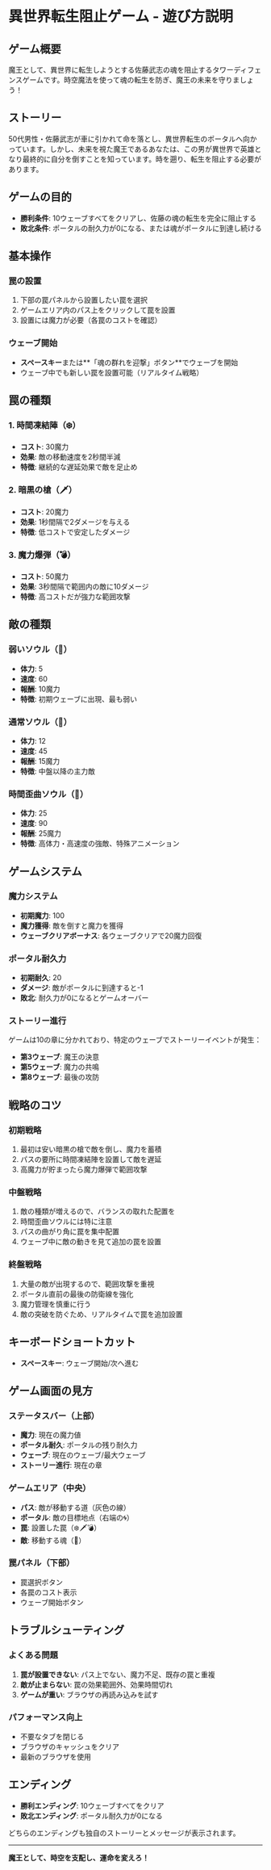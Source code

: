 # 異世界転生阻止ゲーム - 遊び方説明

## ゲーム概要
魔王として、異世界に転生しようとする佐藤武志の魂を阻止するタワーディフェンスゲームです。時空魔法を使って魂の転生を防ぎ、魔王の未来を守りましょう！

## ストーリー
50代男性・佐藤武志が車に引かれて命を落とし、異世界転生のポータルへ向かっています。しかし、未来を視た魔王であるあなたは、この男が異世界で英雄となり最終的に自分を倒すことを知っています。時を遡り、転生を阻止する必要があります。

## ゲームの目的
- **勝利条件**: 10ウェーブすべてをクリアし、佐藤の魂の転生を完全に阻止する
- **敗北条件**: ポータルの耐久力が0になる、または魂がポータルに到達し続ける

## 基本操作

### 罠の設置
1. 下部の罠パネルから設置したい罠を選択
2. ゲームエリア内のパス上をクリックして罠を設置
3. 設置には魔力が必要（各罠のコストを確認）

### ウェーブ開始
- **スペースキー**または**「魂の群れを迎撃」ボタン**でウェーブを開始
- ウェーブ中でも新しい罠を設置可能（リアルタイム戦略）

## 罠の種類

### 1. 時間凍結陣（❄️）
- **コスト**: 30魔力
- **効果**: 敵の移動速度を2秒間半減
- **特徴**: 継続的な遅延効果で敵を足止め

### 2. 暗黒の槍（🗡️）
- **コスト**: 20魔力
- **効果**: 1秒間隔で2ダメージを与える
- **特徴**: 低コストで安定したダメージ

### 3. 魔力爆弾（💣）
- **コスト**: 50魔力
- **効果**: 3秒間隔で範囲内の敵に10ダメージ
- **特徴**: 高コストだが強力な範囲攻撃

## 敵の種類

### 弱いソウル（👻）
- **体力**: 5
- **速度**: 60
- **報酬**: 10魔力
- **特徴**: 初期ウェーブに出現、最も弱い

### 通常ソウル（👻）
- **体力**: 12
- **速度**: 45
- **報酬**: 15魔力
- **特徴**: 中盤以降の主力敵

### 時間歪曲ソウル（👻）
- **体力**: 25
- **速度**: 90
- **報酬**: 25魔力
- **特徴**: 高体力・高速度の強敵、特殊アニメーション

## ゲームシステム

### 魔力システム
- **初期魔力**: 100
- **魔力獲得**: 敵を倒すと魔力を獲得
- **ウェーブクリアボーナス**: 各ウェーブクリアで20魔力回復

### ポータル耐久力
- **初期耐久**: 20
- **ダメージ**: 敵がポータルに到達すると-1
- **敗北**: 耐久力が0になるとゲームオーバー

### ストーリー進行
ゲームは10の章に分かれており、特定のウェーブでストーリーイベントが発生：
- **第3ウェーブ**: 魔王の決意
- **第5ウェーブ**: 魔力の共鳴
- **第8ウェーブ**: 最後の攻防

## 戦略のコツ

### 初期戦略
1. 最初は安い暗黒の槍で敵を倒し、魔力を蓄積
2. パスの要所に時間凍結陣を設置して敵を遅延
3. 高魔力が貯まったら魔力爆弾で範囲攻撃

### 中盤戦略
1. 敵の種類が増えるので、バランスの取れた配置を
2. 時間歪曲ソウルには特に注意
3. パスの曲がり角に罠を集中配置
4. ウェーブ中に敵の動きを見て追加の罠を設置

### 終盤戦略
1. 大量の敵が出現するので、範囲攻撃を重視
2. ポータル直前の最後の防衛線を強化
3. 魔力管理を慎重に行う
4. 敵の突破を防ぐため、リアルタイムで罠を追加設置

## キーボードショートカット
- **スペースキー**: ウェーブ開始/次へ進む

## ゲーム画面の見方

### ステータスバー（上部）
- **魔力**: 現在の魔力値
- **ポータル耐久**: ポータルの残り耐久力
- **ウェーブ**: 現在のウェーブ/最大ウェーブ
- **ストーリー進行**: 現在の章

### ゲームエリア（中央）
- **パス**: 敵が移動する道（灰色の線）
- **ポータル**: 敵の目標地点（右端の🌀）
- **罠**: 設置した罠（❄️🗡️💣）
- **敵**: 移動する魂（👻）

### 罠パネル（下部）
- 罠選択ボタン
- 各罠のコスト表示
- ウェーブ開始ボタン

## トラブルシューティング

### よくある問題
1. **罠が設置できない**: パス上でない、魔力不足、既存の罠と重複
2. **敵が止まらない**: 罠の効果範囲外、効果時間切れ
3. **ゲームが重い**: ブラウザの再読み込みを試す

### パフォーマンス向上
- 不要なタブを閉じる
- ブラウザのキャッシュをクリア
- 最新のブラウザを使用

## エンディング
- **勝利エンディング**: 10ウェーブすべてをクリア
- **敗北エンディング**: ポータル耐久力が0になる

どちらのエンディングも独自のストーリーとメッセージが表示されます。

---

**魔王として、時空を支配し、運命を変えろ！**
